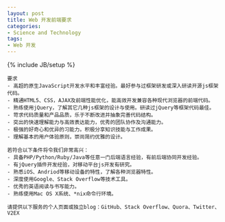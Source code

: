 ```yaml
---
layout: post
title: Web 开发前端要求
categories:
- Science and Technology
tags:
- Web 开发
---
```

{% include JB/setup %}

    要求  
    - 高超的原生JavaScript开发水平和丰富经验。最好参与过框架研发或深入研读开源js框架代码。 
    - 精通HTML5、CSS，AJAX及前端性能优化，能高效开发兼容各种现代浏览器的前端代码。 
    - 熟练使用jQuery，了解其它几种js框架的设计与使用。研读过jQuery等框架代码最佳。 
    - 苛求代码质量和产品品质，乐于不断改进并抽象完善代码结构。 
    - 突出的快速理解能力与高效表达能力，优秀的团队协作及沟通能力。 
    - 极强的好奇心和优异的习能力。积极分享知识技能与工作成果。 
    - 理解基本的用户体验原则，崇尚简约优雅的设计。 

    若符合以下条件将令我们非常高兴： 
    - 具备PHP/Python/Ruby/Java等任意一门后端语言经验，有前后端协同开发经验。 
    - 有jQuery插件开发经验，对移动平台js开发有研究。 
    - 熟悉iOS、Andriod等移动设备的特性，了解各种浏览器特性。 
    - 深度使用Google、Stack Overflow等技术工具。 
    - 优秀的英语阅读与书写能力。 
    - 熟练使用Mac OS X系统、*nix命令行环境。 

    请提供以下服务的个人页面或独立blog：GitHub、Stack Overflow、Quora、Twitter、V2EX
